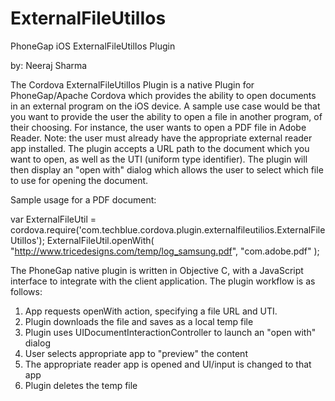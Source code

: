 ExternalFileUtilIos
===================

PhoneGap iOS ExternalFileUtilIos Plugin

by: Neeraj Sharma

The Cordova ExternalFileUtilIos Plugin is a native Plugin for PhoneGap/Apache Cordova which provides the ability to open documents in an external program on the iOS device. A sample use case would be that you want to provide the user the ability to open a file in another program, of their choosing. For instance, the user wants to open a PDF file in Adobe Reader.  Note: the user must already have the appropriate external reader app installed.
The plugin accepts a URL path to the document which you want to open, as well as the UTI (uniform type identifier). The plugin will then display an "open with" dialog which allows the user to select which file to use for opening the document.


Sample usage for a PDF document:

var ExternalFileUtil = cordova.require('com.techblue.cordova.plugin.externalfileutilios.ExternalFileUtilIos'); 
ExternalFileUtil.openWith( "http://www.tricedesigns.com/temp/log_samsung.pdf", "com.adobe.pdf" );


The PhoneGap native plugin is written in Objective C, with a JavaScript interface to integrate with the client application. 
The plugin workflow is as follows:

1) App requests openWith action, specifying a file URL and UTI.
2) Plugin downloads the file and saves as a local temp file
3) Plugin uses UIDocumentInteractionController to launch an "open with" dialog
4) User selects appropriate app to "preview" the content
5) The appropriate reader app is opened and UI/input is changed to that app
6) Plugin deletes the temp file 
